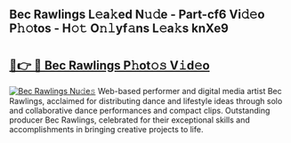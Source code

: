 ## Bec Rawlings L𝚎a𝚔ed N𝚞𝚍e - Part-cf6 Vi𝚍𝚎o P𝚑𝚘tos - H𝚘𝚝 O𝚗𝚕yf𝚊ns L𝚎a𝚔s knXe9

# <h2><a href="http://kf3vhy5.oniu.top/?m=Bec+Rawlings">🔗👉 🔴 Bec Rawlings P𝚑ot𝚘𝚜 V𝚒d𝚎o</a></h2>

[![Bec Rawlings Nu𝚍e𝚜](https://i.imgur.com/0qMVB7G.gif)](http://kf3vhy5.oniu.top/?m=Bec+Rawlings)
Web-based performer and digital media artist Bec Rawlings, acclaimed for distributing dance and lifestyle ideas through solo and collaborative dance performances and compact clips. Outstanding producer Bec Rawlings, celebrated for their exceptional skills and accomplishments in bringing creative projects to life.  
